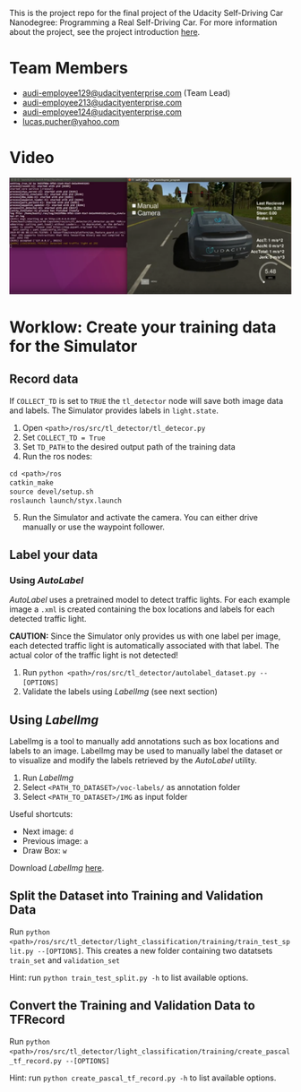 This is the project repo for the final project of the Udacity Self-Driving Car Nanodegree: Programming a Real Self-Driving Car. For more information about the project, see the project introduction [here](https://classroom.udacity.com/nanodegrees/nd013/parts/6047fe34-d93c-4f50-8336-b70ef10cb4b2/modules/e1a23b06-329a-4684-a717-ad476f0d8dff/lessons/462c933d-9f24-42d3-8bdc-a08a5fc866e4/concepts/5ab4b122-83e6-436d-850f-9f4d26627fd9).

# Team Members
* audi-employee129@udacityenterprise.com (Team Lead)
* audi-employee213@udacityenterprise.com
* audi-employee124@udacityenterprise.com
* lucas.pucher@yahoo.com

# Video

<a href="https://youtu.be/8Vk8Ecx62eU" target="_blank"><img src="./data/video_thumbnail.png"></a>

# Worklow: Create your training data for the Simulator

## Record data
If `COLLECT_TD` is set to `TRUE` the `tl_detector` node will save both image data and labels. The Simulator provides labels in `light.state`.

1. Open `<path>/ros/src/tl_detector/tl_detecor.py`
2. Set `COLLECT_TD = True`
3. Set `TD_PATH` to the desired output path of the training data
4. Run the ros nodes:
```
cd <path>/ros
catkin_make
source devel/setup.sh
roslaunch launch/styx.launch
```
5. Run the Simulator and activate the camera. You can either drive manually or use the waypoint follower.

## Label your data
### Using *AutoLabel*
*AutoLabel* uses a pretrained model to detect traffic lights. For each example image a `.xml` is created containing the box locations and labels for each detected traffic light.

**CAUTION:** Since the Simulator only provides us with one label per image, each detected traffic light is automatically associated with that label. The actual color of the traffic light is not detected!

1. Run `python <path>/ros/src/tl_detector/autolabel_dataset.py --[OPTIONS]`
2. Validate the labels using *LabelImg* (see next section)

## Using *LabelImg*
LabelImg is a tool to manually add annotations such as box locations and labels to an image. LabelImg may be used to manually label the dataset or to visualize and modify the labels retrieved by the *AutoLabel* utility.

1. Run *LabelImg*
2. Select `<PATH_TO_DATASET>/voc-labels/` as annotation folder
3. Select `<PATH_TO_DATASET>/IMG` as input folder

Useful shortcuts:
* Next image: `d`
* Previous image: `a`
* Draw Box: `w`

Download *LabelImg* [here](https://github.com/tzutalin/labelImg).

## Split the Dataset into Training and Validation Data
Run `python <path>/ros/src/tl_detector/light_classification/training/train_test_split.py --[OPTIONS]`. This creates a new folder containing two datatsets `train_set` and `validation_set` 

Hint: run `python train_test_split.py -h` to list available options.

## Convert the Training and Validation Data to TFRecord
Run `python <path>/ros/src/tl_detector/light_classification/training/create_pascal_tf_record.py --[OPTIONS]`

Hint: run `python create_pascal_tf_record.py -h` to list available options.
 


 
